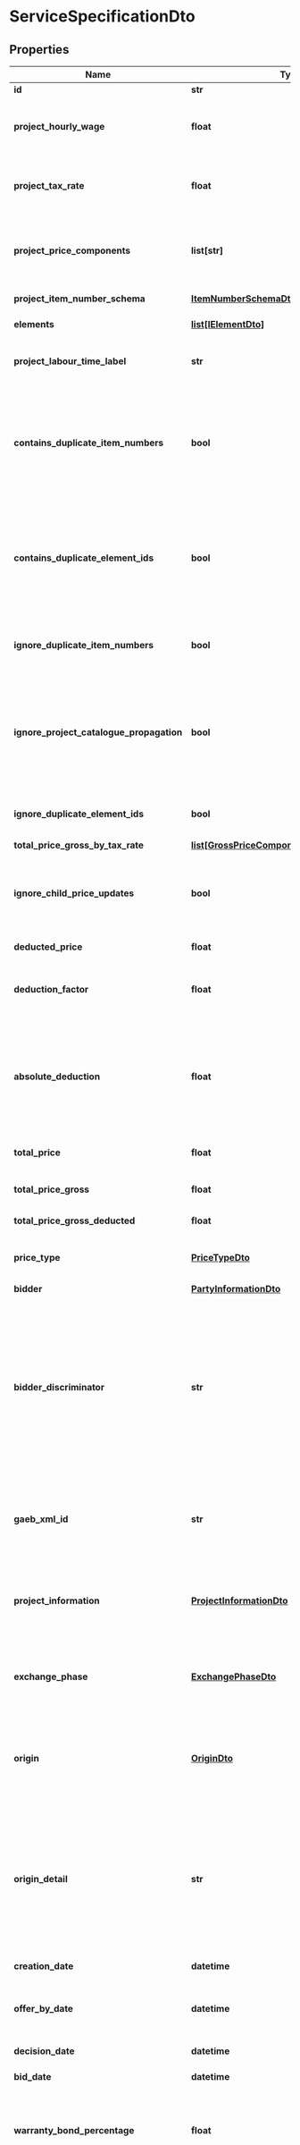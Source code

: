 # ServiceSpecificationDto

## Properties
Name | Type | Description | Notes
------------ | ------------- | ------------- | -------------
**id** | **str** | Elements GUID identifier. | 
**project_hourly_wage** | **float** | The hourly wage that is used within this ElementContainerBase. Will be propagated to child elements. | 
**project_tax_rate** | **float** | The tax rate that is used within this ElementContainerBase. Will be propagated to child elements. | 
**project_price_components** | **list[str]** | The price components that are used within this project. They are ignored during Json deserialization because they will be set from the parent project. | [optional] 
**project_item_number_schema** | [**ItemNumberSchemaDto**](ItemNumberSchemaDto.md) | The ItemNumberSchema that is used within this project. | [optional] 
**elements** | [**list[IElementDto]**](IElementDto.md) | The IElements within this ElementContainerBase. | [optional] 
**project_labour_time_label** | **str** | The label used in the parent Project to mark labour time, e.g. \&quot;Hours\&quot; or \&quot;Stunden\&quot;. | [optional] 
**contains_duplicate_item_numbers** | **bool** | Indicates if there are child IElements that have conflicting, duplicated ItemNumbers or if any child ElementContainerBase elements themselves contain duplicate ItemNumber s. Will always indicate false when told to ignore duplicate item numbers. | 
**contains_duplicate_element_ids** | **bool** | Indicates if there are child IElements that have conflicting, duplicated Ids or if any child ElementContainerBase elements themselves contain duplicate Id s. Will always indicate false when told to ignore duplicate item numbers. | 
**ignore_duplicate_item_numbers** | **bool** | Indicate if duplicated ItemNumbers within child elements are to be ignored. Will not perform checks for duplicates if yes. | 
**ignore_project_catalogue_propagation** | **bool** | If this is set to true, the ProjectCatalogues property will not be propagated to child elements. This is useful in mapping scenarios, where you want to disable propagation for multiple changes, and only enable it once you have mapped all properties | 
**ignore_duplicate_element_ids** | **bool** | Indicate if duplicated Ids within child elements are to be ignored. Will not perform checks for duplicates if yes. | 
**total_price_gross_by_tax_rate** | [**list[GrossPriceComponentDto]**](GrossPriceComponentDto.md) | Price composition by tax rate. | [optional] 
**ignore_child_price_updates** | **bool** | Internally used to indicate that a propagation is currently done, this is done to not recalculate every single result from a lot of changes when it is sufficient to calculate the total price at once. | 
**deducted_price** | **float** | Net price after applied deductions. | 
**deduction_factor** | **float** | Factor of applied deductions to the total price. For example, \&quot;0.03\&quot; means that a 3% deduction is to be applied. | 
**absolute_deduction** | **float** | The exact amount of the discount as an absolute value. For backwards compatibility reasons, setting this value will also set a calculated value to DeductionFactor, which will also be updated in case the total price is changed to reflect a relative value of the absolute discount sum. | [optional] 
**total_price** | **float** | Will return this ElementContainerBase&#39;s total price. | 
**total_price_gross** | **float** | The total gross price for this ElementContainerBase including all child elements. | 
**total_price_gross_deducted** | **float** | Total gross price after applied deductions. | 
**price_type** | [**PriceTypeDto**](PriceTypeDto.md) | Indicates the PriceType of this ElementContainerBase, whether it should factor into total costs or not. | 
**bidder** | [**PartyInformationDto**](PartyInformationDto.md) | Information about the bidder. | [optional] 
**bidder_discriminator** | **str** | This discriminator is used to identify different bidders in a project. It is different from the Identifier property in the Bidder in that the BidderDiscriminator is intended to be a numerical identifier within a project, while the Identifier does uniquely identify a bidder in the system independent of a specific project. This property should map to \&quot;Bieternummer\&quot; or \&quot;BidderNo\&quot; in GAEB. | [optional] 
**gaeb_xml_id** | **str** | This is used to store the GAEB XML Id within this ServiceSpecification. This data is not used for any calculations or evaluations but only for GAEB serialization and deserialization. | [optional] 
**project_information** | [**ProjectInformationDto**](ProjectInformationDto.md) | The ProjectInformation used within the Project in which this ElementContainerBase is contained. This is reference equal to the ProjectInformation used in the parent project. | [optional] 
**exchange_phase** | [**ExchangePhaseDto**](ExchangePhaseDto.md) | This service specifications exchange phase, i.e. the current status in the project it is intended to be used (such as request for offer, offer, awarding...). | 
**origin** | [**OriginDto**](OriginDto.md) | This indicates where the service specification originates, i.e. from an exchange file format or self created. If applicable, additional information is present in the OriginDetail property. | 
**origin_detail** | **str** | This property complements the Origin property. Some formats, e.g. GaebXml might have additional information attached, e.g. GAEB XML V3.2 oder GAEB XML V3.1. This string property is used to hold such data. The Dangl.AVA module does not have a list of possible values, since this is defined in the native format assemblies, e.g. Dangl.GAEB or Dangl.Oenorm. | [optional] 
**creation_date** | **datetime** | Creation date of this ServiceSpecification. | [optional] 
**offer_by_date** | **datetime** | Date indicating until when an offer has to be submitted. In German, this is often called the \&quot;Eröffnungstermin\&quot; | [optional] 
**decision_date** | **datetime** | Date indicating by when the buyer will select a contractor. | [optional] 
**bid_date** | **datetime** | Date of when the offer / bid was created | [optional] 
**warranty_bond_percentage** | **float** | If a construction project requires a warranty bond, this property indicates the amount as a percentage, e.g. &#39;0.15m&#39; means 15% of the construction total amount as a warranty bond. | 
**execution_guarantee_percentage** | **float** | If a construction project requires an execution guarantty, this property indicates the amount as a percentage, e.g. &#39;0.15m&#39; means 15% of the construction total amount as an execution guarantee. In practice, this percentage is usually deducted from intermediate invoices and only billed in the final invoice. | 
**submission_location** | **str** | String indicating where the physical submission of the offer is taking place. | [optional] 
**description** | **str** | Description of this ServiceSpecification. | [optional] 
**name** | **str** | The name of this ServiceSpecification. | [optional] 
**price_information** | [**PriceInformationDto**](PriceInformationDto.md) | This PriceInformation contains global data for the ServiceSpecification. When inside a Project, do not set this property manually. | [optional] 
**project_catalogues** | [**list[CatalogueDto]**](CatalogueDto.md) | These are Catalogue that are used within this ElementContainerBase. Catalogue references are used to describe catalogues, or collections, that can be used to describe elements with commonly known properties. For example, QuantityAssignments use these to categorize themselves. | [optional] 
**catalogue_references** | [**list[CatalogueReferenceDto]**](CatalogueReferenceDto.md) | Referenced catalogues for this ElementContainerBase. | [optional] 
**planned_execution_start** | **datetime** | The date when the execution of the services is scheduled to start | [optional] 
**planned_execution_end** | **datetime** | The date then the execution of the services is scheduled to be finished | [optional] 
**contract_date** | **datetime** | The date on which the contract has been awarded. This matches \&quot;Auftragsdatum\&quot; in GAEB | [optional] 
**contract_identifier** | **str** | This value can be used to indicate the number or identifier of the contract. It matches \&quot;Auftragsnummer\&quot; in GAEB | [optional] 
**warranty_duration** | [**WarrantyDurationDto**](WarrantyDurationDto.md) | This indicates how long the warranty period is for this ServiceSpecification | [optional] 
**warranty_end** | **datetime** | The date on which the warranty period ends | [optional] 
**approval_date** | **datetime** | The date on which the services rendered by the bidder are scheduled to be approved by the buyer | [optional] 
**type_of_approval** | **str** | This should specify how the approval is performed by the buyer. This matches \&quot;AcceptType\&quot; in GAEB | [optional] 
**addendum_number** | **str** | This optional string property is shared by all IElements, and indicates if the element is part of an addendum, a &#39;Nachtrag&#39; in German. | [optional] 
**addendum_status** | [**AddendumStatusDto**](AddendumStatusDto.md) | This indicates, if this element is part of an addendum an, if yes, with what status. | [optional] 
**commerce_properties** | [**ServiceSpecificationCommercePropertiesDto**](ServiceSpecificationCommercePropertiesDto.md) | This property holds additional information that&#39;s only valid in commerce exchange phases. | [optional] 

[[Back to Model list]](../README.md#documentation-for-models) [[Back to API list]](../README.md#documentation-for-api-endpoints) [[Back to README]](../README.md)


